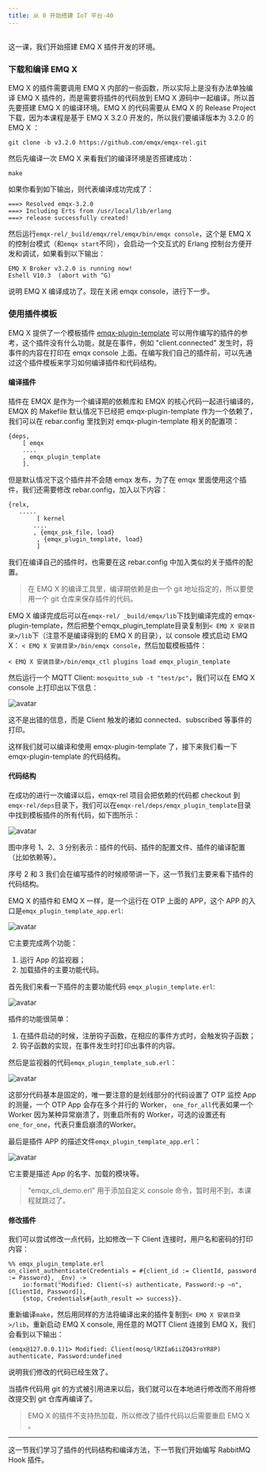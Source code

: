 ```yaml
---
title: 从 0 开始搭建 IoT 平台-40
---
```

<article id="topicContainer" class="column_content"><h2 class="topic_title"></h2><div><p>这一课，我们开始搭建 EMQ X 插件开发的环境。</p>
<h3 id="emqx">下载和编译 EMQ X</h3>
<p>EMQ X 的插件需要调用 EMQ X 内部的一些函数，所以实际上是没有办法单独编译 EMQ X 插件的，而是需要将插件的代码放到 EMQ X 源码中一起编译。所以首先要搭建 EMQ X 的编译环境。EMQ X 的代码需要从 EMQ X 的 Release Project 下载，因为本课程是基于 EMQ X 3.2.0 开发的，所以我们要编译版本为 3.2.0 的 EMQ X ：</p>
<pre><code>git clone -b v3.2.0 https://github.com/emqx/emqx-rel.git
</code></pre>
<p>然后先编译一次 EMQ X 来看我们的编译环境是否搭建成功：</p>
<pre><code>make
</code></pre>
<p>如果你看到如下输出，则代表编译成功完成了：</p>
<pre><code>===&gt; Resolved emqx-3.2.0
===&gt; Including Erts from /usr/local/lib/erlang
===&gt; release successfully created!
</code></pre>
<p>然后运行<code>emqx-rel/_build/emqx/rel/emqx/bin/emqx console</code>，这个是 EMQ X 的控制台模式（和<code>emqx start</code>不同），会启动一个交互式的 Erlang 控制台方便开发和调试，如果看到以下输出：</p>
<pre><code>EMQ X Broker v3.2.0 is running now!
Eshell V10.3  (abort with ^G)
</code></pre>
<p>说明 EMQ X 编译成功了。现在关闭 emqx console，进行下一步。</p>
<h3 id="">使用插件模板</h3>
<p>EMQ X 提供了一个模板插件 <a href="https://github.com/emqx/emqx-plugin-template">emqx-plugin-template</a> 可以用作编写的插件的参考，这个插件没有什么功能，就是在事件，例如 "client.connected" 发生时，将事件的内容在打印在 emqx console 上面。在编写我们自己的插件前，可以先通过这个插件模板来学习如何编译插件和代码结构。</p>
<h4 id="-1">编译插件</h4>
<p>插件在 EMQX 是作为一个编译期的依赖库和 EMQX 的核心代码一起进行编译的，EMQX 的 Makefile 默认情况下已经把 emqx-plugin-template 作为一个依赖了， 我们可以在 rebar.config 里找到对 emqx-plugin-template 相关的配置项：</p>
<pre><code class="erlang language-erlang">{deps,
    [ emqx
    ....
    , emqx_plugin_template
    ].
</code></pre>
<p>但是默认情况下这个插件并不会随 emqx 发布，为了在 emqx 里面使用这个插件，我们还需要修改 rebar.config，加入以下内容：</p>
<pre><code class="erlang language-erlang">{relx,
   .....
        [ kernel
       ....
       , {emqx_psk_file, load}
        , {emqx_plugin_template, load}
        ]
</code></pre>
<p>我们在编译自己的插件时，也需要在这 rebar.config 中加入类似的关于插件的配置。</p>
<blockquote>
  <p>在 EMQ X 的编译工具里，编译期依赖是由一个 git 地址指定的，所以要使用一个 git 仓库来保存插件的代码。</p>
</blockquote>
<p>EMQ X 编译完成后可以在<code>emqx-rel/ _build/emqx/lib</code>下找到编译完成的 emqx-plugin-template，然后把整个emqx_plugin_template目录复制到<code>&lt; EMQ X 安装目录&gt;/lib</code>下（注意不是编译得到的 EMQ X 的目录），以 console 模式启动 EMQ X： <code>&lt; EMQ X 安装目录&gt;/bin/emqx console</code>，然后加载模板插件：</p>
<pre><code>&lt; EMQ X 安装目录&gt;/bin/emqx_ctl plugins load emqx_plugin_template
</code></pre>
<p>然后运行一个 MQTT Client: <code>mosquitto_sub -t "test/pc"</code>，我们可以在 EMQ X  console 上打印出以下信息：</p>
<p><img src="https://images.gitbook.cn/FswwOiwmnNrhQ2dbtG7t4Z9mTnjD" alt="avatar" /></p>
<p>这不是出错的信息，而是 Client 触发的诸如 connected、subscribed 等事件的打印。</p>
<p>这样我们就可以编译和使用 emqx-plugin-template 了，接下来我们看一下 emqx-plugin-template 的代码结构。</p>
<h4 id="-2">代码结构</h4>
<p>在成功的进行一次编译以后，emqx-rel 项目会把依赖的代码都 checkout 到<code>emqx-rel/deps</code>目录下，我们可以在<code>emqx-rel/deps/emqx_plugin_template</code>目录中找到模板插件的所有代码，如下图所示：</p>
<p><img src="https://images.gitbook.cn/FtOBg1SIr0S50JhruFEXH07HBqaL" alt="avatar" /></p>
<p>图中序号 1、2、3 分别表示：插件的代码、插件的配置文件、插件的编译配置（比如依赖等）。</p>
<p>序号 2 和 3 我们会在编写插件的时候顺带讲一下，这一节我们主要来看下插件的代码结构。</p>
<p>EMQ X 的插件和 EMQ X 一样，是一个运行在 OTP 上面的 APP，这个 APP 的入口是<code>emqx_plugin_template_app.erl</code>:</p>
<p><img src="https://images.gitbook.cn/FoPn81Ue-IgQxolO60zk9H3K_9Gv" alt="avatar" /></p>
<p>它主要完成两个功能：</p>
<ol>
<li>运行 App 的监视器；</li>
<li>加载插件的主要功能代码。</li>
</ol>
<p>首先我们来看一下插件的主要功能代码 <code>emqx_plugin_template.erl</code>:</p>
<p><img src="https://images.gitbook.cn/FhqIxnJRuNLI1_LwBn-PtbMGrr9L" alt="avatar" /></p>
<p>插件的功能很简单：</p>
<ol>
<li>在插件启动的时候，注册钩子函数，在相应的事件方式时，会触发钩子函数；</li>
<li>钩子函数的实现，在事件发生时打印出事件的内容。</li>
</ol>
<p>然后是监视器的代码<code>emqx_plugin_template_sub.erl</code>：</p>
<p><img src="https://images.gitbook.cn/FrffeC8lsx4rgf4ODdIyIpmRiJOc" alt="avatar" /></p>
<p>这部分代码基本是固定的，唯一要注意的是划线部分的代码设置了 OTP 监控 App 的测量，一个 OTP App 会存在多个并行的 Worker， <code>one_for_all</code>代表如果一个 Worker 因为某种异常崩溃了，则重启所有的 Worker，可选的设置还有<code>one_for_one</code>，代表只重启崩溃的Worker。</p>
<p>最后是插件 APP 的描述文件<code>emqx_plugin_template_app.erl</code>：</p>
<p><img src="https://images.gitbook.cn/FlXcsDPWLSSuoabkrAxncAQnLpiQ" alt="avatar" /></p>
<p>它主要是描述 App 的名字、加载的模块等。</p>
<blockquote>
  <p>"emqx_cli_demo.erl" 用于添加自定义 console 命令，暂时用不到，本课程就跳过了。</p>
</blockquote>
<h4 id="-3">修改插件</h4>
<p>我们可以尝试修改一点代码，比如修改一下 Client 连接时，用户名和密码的打印内容：</p>
<pre><code class="erlang language-erlang">%% emqx_plugin_template.erl
on_client_authenticate(Credentials = #{client_id := ClientId, password := Password}, _Env) -&gt;
    io:format("Modified: Client(~s) authenticate, Password:~p ~n", [ClientId, Password]),
    {stop, Credentials#{auth_result =&gt; success}}.
</code></pre>
<p>重新编译<code>make</code>，然后用同样的方法将编译出来的插件复制到<code>&lt; EMQ X 安装目录&gt;/lib</code>，重新启动 EMQ X console, 用任意的 MQTT Client 连接到 EMQ X，我们会看到以下输出：</p>
<pre><code>(emqx@127.0.0.1)1&gt; Modified: Client(mosq/lRZIa6iiZQ43roYR8P) authenticate, Password:undefined
</code></pre>
<p>说明我们修改的代码已经生效了。</p>
<p>当插件代码用 git 的方式被引用进来以后，我们就可以在本地进行修改而不用将修改提交到 git 仓库再编译了。</p>
<blockquote>
  <p>EMQ X 的插件不支持热加载，所以修改了插件代码以后需要重启 EMQ X 。</p>
</blockquote>
<hr />
<p>这一节我们学习了插件的代码结构和编译方法，下一节我们开始编写 RabbitMQ Hook 插件。</p></div></article>